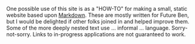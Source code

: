 One possible use of this site is as a "HOW-TO" for making a small, static website based upon [Markdown](www.markdownguide.org).
These are mostly written for Future Ben, but I would be delighted if other folks joined in and helped improve them.
Some of the more deeply nested text use ... informal ... language. Sorry-not-sorry.
Links to in-progress applications are not guaranteed to work.
